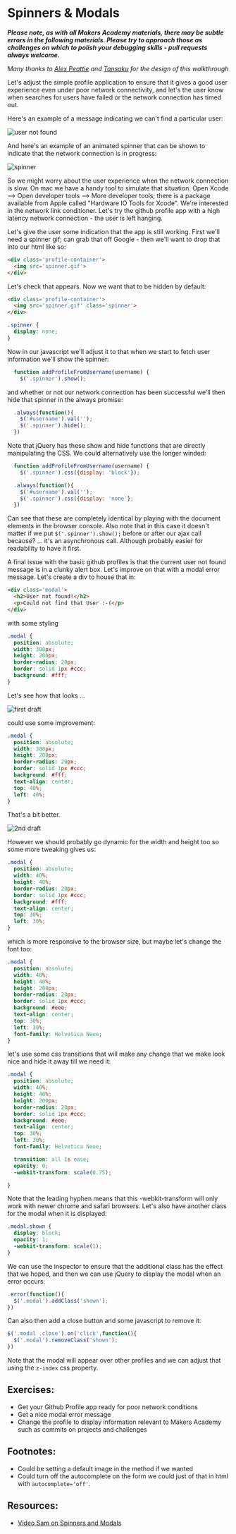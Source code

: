 Spinners & Modals
=================


***Please note, as with all Makers Academy materials, there may be subtle errors in the following materials.  Please try to approach those as challenges on which to polish your debugging skills - pull requests always welcome.***

*Many thanks to [Alex Peattie](https://github.com/alexpeattie) and [Tansaku](https://github.com/tansaku) for the design of this walkthrough*

Let's adjust the simple profile application to ensure that it gives a good user experience even under poor network connectivity, and let's the user know when searches for users have failed or the network connection has timed out.

Here's an example of a message indicating we can't find a particular user:

![user not found](https://www.dropbox.com/s/r4gamssxfj3hgog/Screenshot%202014-12-02%2008.39.45.png?dl=1)

And here's an example of an animated spinner that can be shown to indicate that the network connection is in progress:

![spinner](http://traindaze.com/assets/images/loader.gif)

So we might worry about the user experience when the network connection is slow.  On mac we have a handy tool to simulate that situation.  Open Xcode --> Open developer tools --> More developer tools; there is a package available from Apple called "Hardware IO Tools for Xcode".  We're interested in the network link conditioner.  Let's try the github profile app with a high latency network connection - the user is left hanging.

Let's give the user some indication that the app is still working.  First we'll need a spinner gif; can grab that off Google - then we'll want to drop that into our html like so:

```html
<div class='profile-container'>
  <img src='spinner.gif'>
</div>
```

Let's check that appears.  Now we want that to be hidden by default:

```html
<div class='profile-container'>
  <img src='spinner.gif' class='spinner'>
</div>
```

```css
.spinner {
  display: none;
}
```

Now in our javascript we'll adjust it to that when we start to fetch user information we'll show the spinner:

```javascript
  function addProfileFromUsername(username) {
    $('.spinner').show();
```

and whether or not our network connection has been successful we'll then hide that spinner in the always promise:

```javascript
  .always(function(){
    $('#username').val('');
    $('.spinner').hide();
  })
```

Note that jQuery has these show and hide functions that are directly manipulating the CSS.  We could alternatively use the longer winded:

```javascript
  function addProfileFromUsername(username) {
    $('.spinner').css({display: 'block'});
```

```javascript
  .always(function(){
    $('#username').val('');
    $('.spinner').css({display: 'none'};
  })
```

Can see that these are completely identical by playing with the document elements in the browser console.  Also note that in this case it doesn't matter if we put `$('.spinner').show();` before or after our ajax call because?  … it's an asynchronous call.  Although probably easier for readability to have it first.

A final issue with the basic github profiles is that the current user not found message is in a clunky alert box.  Let's improve on that with a modal error message.  Let's create a div to house that in:

```html
<div class='modal'>
  <h2>User not found!</h2>
  <p>Could not find that User :-(</p>
</div>
```

with some styling

```css
.modal {
  position: absolute;
  width: 300px;
  height: 200px;
  border-radius: 20px;
  border: solid 1px #ccc;
  background: #fff;
}
```

Let's see how that looks …

![first draft](https://www.dropbox.com/s/rao9r7fl7z6opoh/Screenshot%202014-12-03%2014.14.32.png?dl=1)

could use some improvement:

```css
.modal {
  position: absolute;
  width: 300px;
  height: 200px;
  border-radius: 20px;
  border: solid 1px #ccc;
  background: #fff;
  text-align: center;
  top: 40%;
  left: 40%;
}
```

That's a bit better.

![2nd draft](https://www.dropbox.com/s/nkd9uebgrzbirc7/Screenshot%202014-12-03%2014.15.28.png?dl=1)

However we should probably go dynamic for the width and height too so some more tweaking gives us:

```css
.modal {
  position: absolute;
  width: 40%;
  height: 40%;
  border-radius: 20px;
  border: solid 1px #ccc;
  background: #fff;
  text-align: center;
  top: 30%;
  left: 30%;
}
```

which is more responsive to the browser size, but maybe let's change the font too:


```css
.modal {
  position: absolute;
  width: 40%;
  height: 40%;
  height: 200px;
  border-radius: 20px;
  border: solid 1px #ccc;
  background: #eee;
  text-align: center;
  top: 30%;
  left: 30%;
  font-family: Helvetica Neue;
}
```

let's use some css transitions that will make any change that we make look nice and hide it away till we need it:

```css
.modal {
  position: absolute;
  width: 40%;
  height: 40%;
  height: 200px;
  border-radius: 20px;
  border: solid 1px #ccc;
  background: #eee;
  text-align: center;
  top: 30%;
  left: 30%;
  font-family: Helvetica Neue;

  transition: all 1s ease;
  opacity: 0;
  -webkit-transform: scale(0.75);

}
```

Note that the leading hyphen means that this -webkit-transform will only work with newer chrome and safari browsers.  Let's also have another class for the modal when it is displayed:

```css
.modal.shown {
  display: block;
  opacity: 1;
  -webkit-transform: scale(1);
}
```

We can use the inspector to ensure that the additional class has the effect that we hoped, and then we can use jQuery to display the modal when an error occurs:

```javascript
.error(function(){
  $('.modal').addClass('shown');
})
```

Can also then add a close button and some javascript to remove it:


```javascript
$('.modal .close').on('click',function(){
  $('.modal').removeClass('shown');
})
```

Note that the modal will appear over other profiles and we can adjust that using the `z-index` css property.


Exercises:
------

* Get your Github Profile app ready for poor network conditions
* Get a nice modal error message
* Change the profile to display information relevant to Makers Academy such as commits on projects and challenges

Footnotes:
------

* Could be setting a default image in the method if we wanted
* Could turn off the autocomplete on the form we could just of that in html with `autocomplete='off'`.

Resources:
------

* [Video Sam on Spinners and Modals](https://www.youtube.com/watch?v=xE2K-Tlzqi8)
